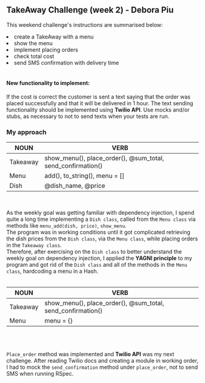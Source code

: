 ## TakeAway Challenge (week 2) - Debora Piu

This weekend challenge's instructions are summarised below:
<li> create a TakeAway with a menu
<li> show the menu
<li> implement placing orders
<li> check total cost
<li> send SMS confirmation with delivery time
<br>
<br>

#### New functionality to implement:

If the cost is correct the customer is sent a text saying that the order was placed successfully and that it will be delivered in 1 hour.
The text sending functionality should be implemented using <b>Twilio API</b>.
Use mocks and/or stubs, as necessary to not to send texts when your tests are run.

### My approach

| NOUN | VERB |
|-------|------|
| Takeaway | show_menu(), place_order(), @sum_total, send_confirmation() |
| Menu | add(), to_string(), menu = [] |
| Dish | @dish_name, @price |
<br>

As the weekly goal was getting familiar with dependency injection, I spend quite a long time implementing a `Dish class`, called from the `Menu class` via methods like `menu_add(dish, price)`, `show_menu`.<br>
The program was in working conditions until it got complicated retrieving the dish prices from the `Dish class`, via the `Menu class`, while placing orders in the `Takeaway class`.<br>
Therefore, after exercising on the `Dish class` to better understand the weekly goal on dependency injection, I applied the <b>YAGNI principle</b> to my program and got rid of the `Dish class` and all of the methods in the `Menu class`, hardcoding a menu in a Hash.<br>
<br>


| NOUN | VERB |
|-------|------|
| Takeaway | show_menu(), place_order(), @sum_total, send_confirmation() |
| Menu | menu = {} |
<br>

<br>

`Place_order` method was implemented and <b>Twilio API</b> was my next challenge. After reading Twilio docs and creating a module in working order, I had to mock the `send_confirmation` method under `place_order`, not to send SMS when running RSpec.
